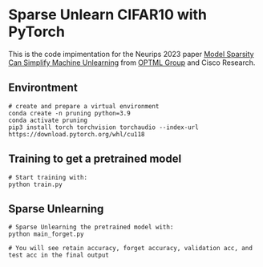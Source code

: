 # Sparse Unlearn CIFAR10 with PyTorch

This is the code impimentation for the Neurips 2023 paper [Model Sparsity Can Simplify Machine Unlearning](https://proceedings.neurips.cc/paper_files/paper/2023/file/a204aa68ab4e970e1ceccfb5b5cdc5e4-Paper-Conference.pdf) from [OPTML Group](https://github.com/OPTML-Group) and Cisco Research.

## Environtment
```
# create and prepare a virtual environment
conda create -n pruning python=3.9
conda activate pruning
pip3 install torch torchvision torchaudio --index-url https://download.pytorch.org/whl/cu118
```

## Training to get a pretrained model
```
# Start training with: 
python train.py
```

## Sparse Unlearning
```
# Sparse Unlearning the pretrained model with:
python main_forget.py

# You will see retain accuracy, forget accuracy, validation acc, and test acc in the final output
```


